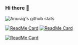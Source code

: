 ### Hi there 👋
![Anurag's github stats](https://github-readme-stats.vercel.app/api?username=hukacode&show_icons=true&theme=buefy)

[![ReadMe Card](https://github-readme-stats.vercel.app/api/pin/?username=hukacode&repo=jkanban)](https://github.com/hukacode/jkanban)
[![ReadMe Card](https://github-readme-stats.vercel.app/api/pin/?username=hukacode&repo=dotfiles)](https://github.com/hukacode/dotfiles)

[![ReadMe Card](https://github-readme-stats.vercel.app/api/pin/?username=hukacode&repo=hktool)](https://github.com/hukacode/hktool)

<!--
**hukacode/hukacode** is a ✨ _special_ ✨ repository because its `README.md` (this file) appears on your GitHub profile.

Here are some ideas to get you started:

- 🔭 I’m currently working on ...
- 🌱 I’m currently learning ...
- 👯 I’m looking to collaborate on ...
- 🤔 I’m looking for help with ...
- 💬 Ask me about ...
- 📫 How to reach me: ...
- 😄 Pronouns: ...
- ⚡ Fun fact: ...
-->
